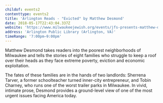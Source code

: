 ```yaml
---
childof: events2
contenttype: events2
title: 'Arlington Reads - "Evicted" by Matthew Desmond'
date: 2018-05-17T22:43:04.337Z
website: 'https://www.milwaukeejewish.org/events/jfs-presents-matthew-desmond-home-and-hope-a-community-call-to-action/'
address: 'Arlington Public Library (Arlington, VA)'
timeRange: '7:00pm—9:00pm'
---
```

Matthew Desmond takes readers into the poorest neighborhoods of Milwaukee and tells the stories of eight families who struggle to keep a roof over their heads as they face extreme poverty, eviction and economic exploitation.

The fates of these families are in the hands of two landlords: Sherrena Tarver, a former schoolteacher turned inner-city entrepreneur, and Tobin Charney, who runs one of the worst trailer parks in Milwaukee. In vivid, intimate prose, Desmond provides a ground-level view of one of the most urgent issues facing America today.